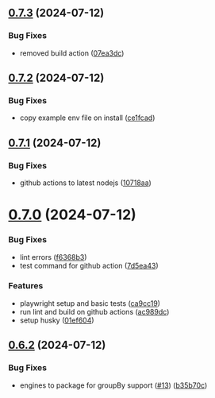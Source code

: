 ## [0.7.3](https://github.com/EddieHubCommunity/HealthCheck/compare/v0.7.2...v0.7.3) (2024-07-12)


### Bug Fixes

* removed build action ([07ea3dc](https://github.com/EddieHubCommunity/HealthCheck/commit/07ea3dc212f9a8aceecee0c0577c40c3a74c38d6))



## [0.7.2](https://github.com/EddieHubCommunity/HealthCheck/compare/v0.7.1...v0.7.2) (2024-07-12)


### Bug Fixes

* copy example env file on install ([ce1fcad](https://github.com/EddieHubCommunity/HealthCheck/commit/ce1fcadd3fdf67e80783b7ae7efc31d0d95a6e0c))



## [0.7.1](https://github.com/EddieHubCommunity/HealthCheck/compare/v0.7.0...v0.7.1) (2024-07-12)


### Bug Fixes

* github actions to latest nodejs ([10718aa](https://github.com/EddieHubCommunity/HealthCheck/commit/10718aa58cdded6c35517cd380f56d059c794ed7))



# [0.7.0](https://github.com/EddieHubCommunity/HealthCheck/compare/v0.6.2...v0.7.0) (2024-07-12)


### Bug Fixes

* lint errors ([f6368b3](https://github.com/EddieHubCommunity/HealthCheck/commit/f6368b3c58b33a8d06bfc39f12462d2ec9338b82))
* test command for github action ([7d5ea43](https://github.com/EddieHubCommunity/HealthCheck/commit/7d5ea43318dde0a682a3ea81274c3e7f847cd2e5))


### Features

* playwright setup and basic tests ([ca9cc19](https://github.com/EddieHubCommunity/HealthCheck/commit/ca9cc19826662590b260b0805ae98cca4ab13613))
* run lint and build on github actions ([ac989dc](https://github.com/EddieHubCommunity/HealthCheck/commit/ac989dc923d07960acc77683fca5930465c5e3b3))
* setup husky ([01ef604](https://github.com/EddieHubCommunity/HealthCheck/commit/01ef6047cc38562a6746f578c95bc6dedd766c8f))



## [0.6.2](https://github.com/EddieHubCommunity/HealthCheck/compare/v0.6.1...v0.6.2) (2024-07-12)


### Bug Fixes

* engines to package for groupBy support ([#13](https://github.com/EddieHubCommunity/HealthCheck/issues/13)) ([b35b70c](https://github.com/EddieHubCommunity/HealthCheck/commit/b35b70cf5f037aaa3e8bd7f4b04400c166752c6e))



